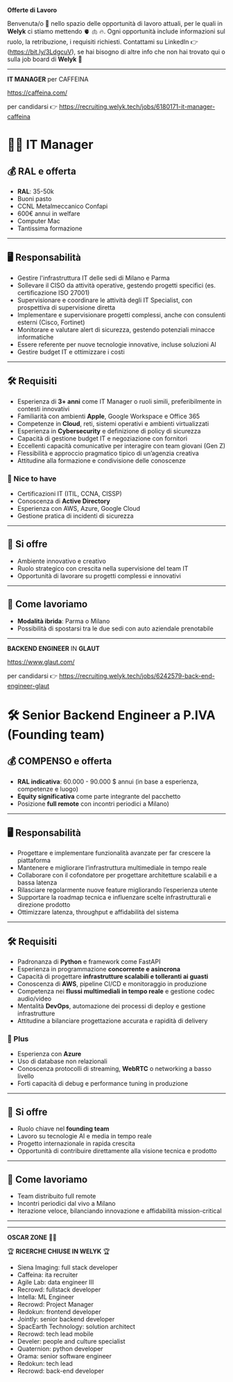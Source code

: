 
**Offerte di Lavoro**

Benvenuta/o 🖖 nello spazio delle opportunità di lavoro attuali, per le quali in **Welyk** ci stiamo mettendo 🫀 🫁 🔥. Ogni opportunità include informazioni sul ruolo, la retribuzione, i requisiti richiesti.
Contattami su LinkedIn 👉 (https://bit.ly/3LdgcuV), se hai bisogno di altre info che non hai trovato qui o sulla job board di **Welyk** 💜


---

**IT MANAGER** per CAFFEINA 

https://caffeina.com/

per candidarsi 👉 https://recruiting.welyk.tech/jobs/6180171-it-manager-caffeina



# 👨‍💻 IT Manager

## 💰 RAL e offerta
- **RAL**: 35-50k  
- Buoni pasto  
- CCNL Metalmeccanico Confapi  
- 600€ annui in welfare  
- Computer Mac  
- Tantissima formazione  

---

## 🖥 Responsabilità
- Gestire l'infrastruttura IT delle sedi di Milano e Parma  
- Sollevare il CISO da attività operative, gestendo progetti specifici (es. certificazione ISO 27001)  
- Supervisionare e coordinare le attività degli IT Specialist, con prospettiva di supervisione diretta  
- Implementare e supervisionare progetti complessi, anche con consulenti esterni (Cisco, Fortinet)  
- Monitorare e valutare alert di sicurezza, gestendo potenziali minacce informatiche  
- Essere referente per nuove tecnologie innovative, incluse soluzioni AI  
- Gestire budget IT e ottimizzare i costi  

---

## 🛠 Requisiti
- Esperienza di **3+ anni** come IT Manager o ruoli simili, preferibilmente in contesti innovativi  
- Familiarità con ambienti **Apple**, Google Workspace e Office 365  
- Competenze in **Cloud**, reti, sistemi operativi e ambienti virtualizzati  
- Esperienza in **Cybersecurity** e definizione di policy di sicurezza  
- Capacità di gestione budget IT e negoziazione con fornitori  
- Eccellenti capacità comunicative per interagire con team giovani (Gen Z)  
- Flessibilità e approccio pragmatico tipico di un’agenzia creativa  
- Attitudine alla formazione e condivisione delle conoscenze  

### 🔑 Nice to have
- Certificazioni IT (ITIL, CCNA, CISSP)  
- Conoscenza di **Active Directory**  
- Esperienza con AWS, Azure, Google Cloud  
- Gestione pratica di incidenti di sicurezza  

---

## 🤝 Si offre
- Ambiente innovativo e creativo  
- Ruolo strategico con crescita nella supervisione del team IT  
- Opportunità di lavorare su progetti complessi e innovativi  

---

## 🚗 Come lavoriamo
- **Modalità ibrida**: Parma o Milano  
- Possibilità di spostarsi tra le due sedi con auto aziendale prenotabile  



---



**BACKEND ENGINEER** IN **GLAUT**

https://www.glaut.com/

per candidarsi 👉 https://recruiting.welyk.tech/jobs/6242579-back-end-engineer-glaut




# 🛠️ Senior Backend Engineer a P.IVA (Founding team)

## 💰 COMPENSO e offerta
- **RAL indicativa**: 60.000 - 90.000 $ annui (in base a esperienza, competenze e luogo)  
- **Equity significativa** come parte integrante del pacchetto  
- Posizione **full remote** con incontri periodici a Milano)  

---

## 🖥 Responsabilità
- Progettare e implementare funzionalità avanzate per far crescere la piattaforma  
- Mantenere e migliorare l’infrastruttura multimediale in tempo reale  
- Collaborare con il cofondatore per progettare architetture scalabili e a bassa latenza  
- Rilasciare regolarmente nuove feature migliorando l’esperienza utente  
- Supportare la roadmap tecnica e influenzare scelte infrastrutturali e direzione prodotto  
- Ottimizzare latenza, throughput e affidabilità del sistema  

---

## 🛠 Requisiti
- Padronanza di **Python** e framework come FastAPI  
- Esperienza in programmazione **concorrente e asincrona**  
- Capacità di progettare **infrastrutture scalabili e tolleranti ai guasti**  
- Conoscenza di **AWS**, pipeline CI/CD e monitoraggio in produzione  
- Competenza nei **flussi multimediali in tempo reale** e gestione codec audio/video  
- Mentalità **DevOps**, automazione dei processi di deploy e gestione infrastrutture  
- Attitudine a bilanciare progettazione accurata e rapidità di delivery  

### 🔑 Plus
- Esperienza con **Azure**  
- Uso di database non relazionali  
- Conoscenza protocolli di streaming, **WebRTC** o networking a basso livello  
- Forti capacità di debug e performance tuning in produzione  

---

## 🤝 Si offre
- Ruolo chiave nel **founding team**  
- Lavoro su tecnologie AI e media in tempo reale  
- Progetto internazionale in rapida crescita  
- Opportunità di contribuire direttamente alla visione tecnica e prodotto  

---

## 🚀 Come lavoriamo
- Team distribuito full remote  
- Incontri periodici dal vivo a Milano  
- Iterazione veloce, bilanciando innovazione e affidabilità mission-critical  

---








---

**OSCAR ZONE** ✌🏼

🏆 **RICERCHE CHIUSE IN WELYK** 🏆

- Siena Imaging: full stack developer
- Caffeina: ita recruiter
- Agile Lab: data engineer III
- Recrowd: fullstack developer
- Intella: ML Engineer
- Recrowd: Project Manager
- Redokun: frontend developer
- Jointly: senior backend developer
- SpacEarth Technology: solution architect
- Recrowd: tech lead mobile
- Develer: people and culture specialist
- Quaternion: python developer
- Orama: senior software engineer
- Redokun: tech lead
- Recrowd: back-end developer
